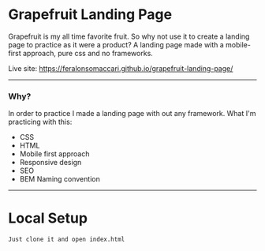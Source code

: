 # Grapefruit Landing Page

Grapefruit is my all time favorite fruit. So why not use it to create a landing page to practice as it were a product?
A landing page made with a mobile-first approach, pure css and no frameworks.

Live site: https://feralonsomaccari.github.io/grapefruit-landing-page/

------
### Why?
In order to practice I made a landing page with out any framework.
What I'm practicing with this:

- CSS
- HTML
- Mobile first approach
- Responsive design
- SEO
- BEM Naming convention

------
# Local Setup

```sh
Just clone it and open index.html
```